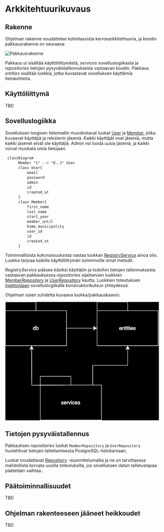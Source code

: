 # Arkkitehtuurikuvaus

## Rakenne

Ohjelman rakenne noudattelee kolmitasoista kerrosarkkitehtuuria, ja koodin pakkausrakenne on seuraava:

![Pakkausrakenne](./kuvat/arkkitehtuuri-pakkaus.png)

Pakkaus _ui_ sisältää käyttöliittymästä, _services_ sovelluslogiikasta ja _repositories_ tietojen pysyväistallennuksesta vastaavan koodin. Pakkaus _entities_ sisältää luokkia, jotka kuvastavat sovelluksen käyttämiä tietokohteita.

## Käyttöliittymä

TBD

## Sovelluslogiikka

Sovelluksen loogisen tietomallin muodostavat luokat [User](../src/entities/user.py) ja [Member](../src/entities/member.py), jotka kuvaavat käyttäjiä ja rekisterin jäseniä. Kaikki käyttäjät ovat jäseniä, mutta kaikki jäsenet eivät ole käyttäjiä. Admin voi luoda uusia jäseniä, ja kaikki voivat muokata omia tietojaan.

```mermaid
 classDiagram
      Member "1" --> "0..1" User
      class User{
          email
          password
          admin
          id
          created_at
      }
      class Member{
          first_name
          last_name
          start_year
          member_until
          home_municipality
          user_id
          id
          created_at
      }
```

Toiminnallisista kokonaisuuksista vastaa luokkan [RegistryService](../src/services/registry_service.py) ainoa olio. Luokka tarjoaa kaikille käyttöliittymän toiminnoille omat metodit.

_RegistryService_ pääsee käsiksi käyttäjiin ja todoihin tietojen tallennuksesta vastaavan pakkauksessa _repositories_ sijaitsevien luokkien [MemberRepository](../src/db/member_repository.py) ja [UserRepository](../src/db/user_repository.py) kautta. Luokkien toteutuksen [injektoidaan](https://en.wikipedia.org/wiki/Dependency_injection) sovelluslogiikalle konstruktorikutsun yhteydessä.

Ohjelman osien suhdetta kuvaava luokka/pakkauskaavio:

![Pakkausrakenne ja luokat](./images/ot_pakkauskaavio.svg)

## Tietojen pysyväistallennus

Pakkauksen _repositories_ luokat `MemberRepository` ja `UserRepository` huolehtivat tietojen tallettamisesta PostgreSQL-tietokantaan,

Luokat noudattavat [Repository](https://en.wikipedia.org/wiki/Data_access_object) -suunnittelumallia ja ne on tarvittaessa mahdollista korvata uusilla toteutuksilla, jos sovelluksen datan talletustapaa päätetään vaihtaa.

## Päätoiminnallisuudet

TBD

## Ohjelman rakenteeseen jääneet heikkoudet

TBD